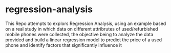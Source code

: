 # regression-analysis
This Repo attempts to explors Regression Analysis, using an example based on a real study in which data on different attribrutes of used/refurbished mobile phones were collected, the objective being to analyze the data provided and build a linear regression model to predict the price of a used phone and identify factors that significantly influence it

